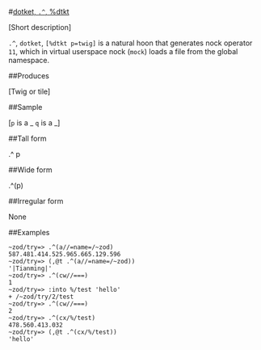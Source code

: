 #[dotket, `.^`, %dtkt](#dtkt)

[Short description]

`.^`, `dotket`, `[%dtkt p=twig]` is a natural hoon that generates nock operator `11`, which in virtual userspace nock (`mock`) loads a file from the global namespace.

##Produces

[Twig or tile]

##Sample

[`p` is a _
`q` is a _]

##Tall form

.^  p

##Wide form

.^(p)

##Irregular form

None

##Examples

    ~zod/try=> .^(a//=name=/~zod)
    587.481.414.525.965.665.129.596
    ~zod/try=> (,@t .^(a//=name=/~zod))
    '|Tianming|'
    ~zod/try=> .^(cw//===)
    1
    ~zod/try=> :into %/test 'hello'
    + /~zod/try/2/test
    ~zod/try=> .^(cw//===)
    2
    ~zod/try=> .^(cx/%/test)
    478.560.413.032
    ~zod/try=> (,@t .^(cx/%/test))
    'hello'
